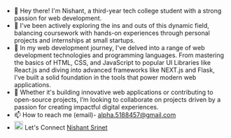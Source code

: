 - 👋 Hey there! I'm Nishant, a third-year tech college student with a strong passion for web development.
- 👀 I've been actively exploring the ins and outs of this dynamic field, balancing coursework with hands-on experiences through personal projects and internships at small startups.
- 🌱 In my web development journey, I've delved into a range of web development technologies and programming languages. From mastering the basics of HTML, CSS, and JavaScript to popular UI Libraries like React.js and diving into advanced frameworks like NEXT.js and Flask, I've built a solid foundation in the tools that power modern web applications.
- 💞️ Whether it's building innovative web applications or contributing to open-source projects, I’m looking to collaborate on projects driven by a passion for creating impactful digital experiences.
- 📫 How to reach me (email)- alpha.5188457@gmail.com
- <img src="https://w7.pngwing.com/pngs/364/654/png-transparent-computer-icons-linkedin-symbol-miscellaneous-angle-text-thumbnail.png" width="20" height="20"> Let's Connect  <a href="https://www.linkedin.com/in/nishant-srinet-6977a1221/">Nishant Srinet </a>
